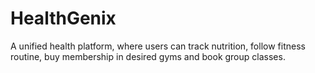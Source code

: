 # HealthGenix

A unified health platform, where users can track nutrition, follow fitness routine, buy membership in desired gyms and book group classes.
